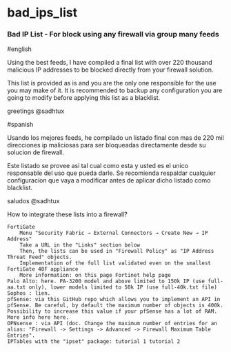 # bad_ips_list
### Bad IP List - For block using any firewall via group many feeds

#english 

Using the best feeds, I have compiled a final list
with over 220 thousand malicious IP addresses to be blocked
directly from your firewall solution.

This list is provided as is and you
are the only one responsible for the use you may make of it.
It is recommended to backup any configuration you
are going to modify before applying this list as a
blacklist.

greetings
@sadhtux

#spanish

Usando los mejores feeds, he compilado un listado final
con mas de 220 mil direcciones ip maliciosas para ser
bloqueadas directamente desde su solucion de firewall.

Este listado se provee asi tal cual como esta y usted 
es el unico responsable del uso que pueda darle.
Se recomienda respaldar cualquier configuracion que
vaya a modificar antes de aplicar dicho listado como
blacklist.

saludos
@sadhtux


How to integrate these lists into a firewall?

    FortiGate
        Menu "Security Fabric → External Connectors → Create New → IP Address"
        Take a URL in the "Links" section below
        Then, the lists can be used in "Firewall Policy" as "IP Address Threat Feed" objects.
        Implementation of the full list validated even on the smallest FortiGate 40F appliance
        More information: on this page Fortinet help page
    Palo Alto: here. PA-3200 model and above limited to 150k IP (use full-aa.txt only), lower models limited to 50k IP (use full-40k.txt file)
    Sophos : lien.
    pfSense: via this GitHub repo which allows you to implement an API in pfSense. Be careful, by default the maximum number of objects is 400k. Possibility to increase this value if your pfSense has a lot of RAM. More info here here.
    OPNsense : via API (doc. Change the maximum number of entries for an alias: "Firewall -> Settings -> Advanced -> Firewall Maximum Table Entries".
    IPTables with the "ipset" package: tutorial 1 tutorial 2
